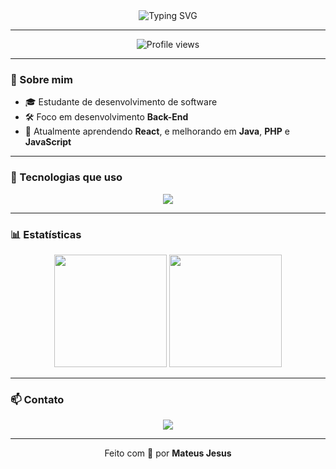 <div align="center">
  <img src="https://readme-typing-svg.herokuapp.com?font=Fira+Code&duration=2000&pause=1000&center=true&vCenter=true&multiline=true&width=500&height=80&lines=Bem-vindo+ao+meu+GitHub!;Sou+Mateus+Jesus+👋;Aprendendo+React%2C+Java%2C+PHP+e+mais..." alt="Typing SVG" />
</div>

---

<div align="center">
  <img src="https://komarev.com/ghpvc/?username=mateusjesus&style=flat-square&color=blue" alt="Profile views" />
</div>

---
### 🚀 Sobre mim

- 🎓 Estudante de desenvolvimento de software  
- 🛠️ Foco em desenvolvimento **Back-End**  
- 🌱 Atualmente aprendendo **React**, e melhorando em **Java**, **PHP** e **JavaScript**

---

### 🧰 Tecnologias que uso

<div align="center">
  <img src="https://skillicons.dev/icons?i=html,css,php,java,javascript,react,git,vscode" />
</div>

---

### 📊 Estatísticas

<div align="center">
  <img height="180px" src="https://github-readme-stats.vercel.app/api?username=mateusjesus&show_icons=true&theme=tokyonight&hide_border=true&count_private=true" />
  <img height="180px" src="https://github-readme-stats.vercel.app/api/top-langs/?username=mateusjesus&langs_count=6&layout=donut&theme=tokyonight&hide_border=true" />
</div>

---

### 📫 Contato

<div align="center">
  <img src="https://img.shields.io/badge/Discord-pawsbny_-5865F2?style=for-the-badge&logo=discord&logoColor=white" />
</div>

---


<p align="center">
  Feito com 💙 por <strong>Mateus Jesus</strong>
</p>

